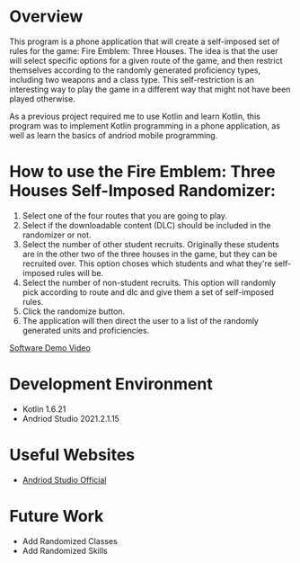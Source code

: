 # Overview

This program is a phone application that will create a self-imposed set of rules for the game: Fire Emblem: Three Houses.
The idea is that the user will select specific options for a given route of the game, and then restrict themselves according to the randomly generated proficiency types, including two weapons and a class type.
This self-restriction is an interesting way to play the game in a different way that might not have been played otherwise.

As a previous project required me to use Kotlin and learn Kotlin, this program was to implement Kotlin programming in a phone application, as well as learn the basics of andriod mobile programming.

# How to use the Fire Emblem: Three Houses Self-Imposed Randomizer:

1. Select one of the four routes that you are going to play.
2. Select if the downloadable content (DLC) should be included in the randomizer or not.
3. Select the number of other student recruits. Originally these students are in the other two of the three houses in the game, but they can be recruited over. This option choses which students and what they're self-imposed rules will be.
4. Select the number of non-student recruits. This option will randomly pick according to route and dlc and give them a set of self-imposed rules.
5. Click the randomize button.
6. The application will then direct the user to a list of the randomly generated units and proficiencies.

[Software Demo Video](http://youtube.link.goes.here)

# Development Environment

* Kotlin 1.6.21
* Andriod Studio 2021.2.1.15

# Useful Websites

* [Andriod Studio Official](https://developer.android.com/studio)

# Future Work

* Add Randomized Classes
* Add Randomized Skills
